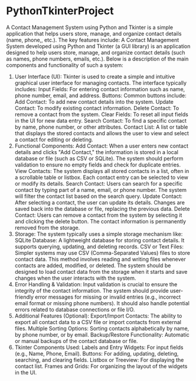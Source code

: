 # PythonTkinterProject
A Contact Management System using Python and Tkinter is a simple application that helps users store, manage, and organize contact details (name, phone,, etc.). The key features include:
A Contact Management System developed using Python and Tkinter (a GUI library) is an application designed to help users store, manage, and organize contact details (such as names, phone numbers, emails, etc.). Below is a description of the main components and functionality of such a system:

1. User Interface (UI):
Tkinter is used to create a simple and intuitive graphical user interface for managing contacts.
The interface typically includes:
Input Fields: For entering contact information such as name, phone number, email, and address.
Buttons: Common buttons include:
Add Contact: To add new contact details into the system.
Update Contact: To modify existing contact information.
Delete Contact: To remove a contact from the system.
Clear Fields: To reset all input fields in the UI for new data entry.
Search Contact: To find a specific contact by name, phone number, or other attributes.
Contact List: A list or table that displays the stored contacts and allows the user to view and select a contact for editing or deleting.
2. Functional Components:
Add Contact:
When a user enters new contact details and clicks "Add Contact," the information is stored in a local database or file (such as CSV or SQLite).
The system should perform validation to ensure no empty fields and check for duplicate entries.
View Contacts:
The system displays all stored contacts in a list, often in a scrollable table or listbox.
Each contact entry can be selected to view or modify its details.
Search Contact:
Users can search for a specific contact by typing part of a name, email, or phone number.
The system will filter the contact list based on the search query.
Update Contact:
After selecting a contact, the user can update its details.
Changes are saved back into the database or file, replacing the previous data.
Delete Contact:
Users can remove a contact from the system by selecting it and clicking the delete button.
The contact information is permanently removed from the storage.
3. Storage:
The system typically uses a simple storage mechanism like:
SQLite Database: A lightweight database for storing contact details. It supports querying, updating, and deleting records.
CSV or Text Files: Simpler systems may use CSV (Comma-Separated Values) files to store contact data. This method involves reading and writing files whenever contacts are added, modified, or deleted.
The system should be designed to load contact data from the storage when it starts and save changes when the user interacts with the system.
4. Error Handling & Validation:
Input validation is crucial to ensure the integrity of the contact information.
The system should provide user-friendly error messages for missing or invalid entries (e.g., incorrect email format or missing phone numbers).
It should also handle potential errors related to database connections or file I/O.
5. Additional Features (Optional):
Export/Import Contacts: The ability to export all contact data to a CSV file or import contacts from external files.
Multiple Sorting Options: Sorting contacts alphabetically by name, by phone number, or by email.
Backup/Restore Functionality: Automatic or manual backups of the contact database or file.
6. Tkinter Components Used:
Labels and Entry Widgets: For input fields (e.g., Name, Phone, Email).
Buttons: For adding, updating, deleting, searching, and clearing fields.
Listbox or Treeview: For displaying the contact list.
Frames and Grids: For organizing the layout of the widgets in the UI.
